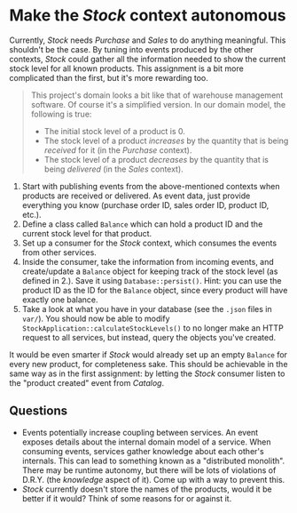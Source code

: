 # Make the *Stock* context autonomous

Currently, *Stock* needs *Purchase* and *Sales* to do anything meaningful. This shouldn't be the case. By tuning into events produced by the other contexts, *Stock* could gather all the information needed to show the current stock level for all known products. This assignment is a bit more complicated than the first, but it's more rewarding too.

> This project's domain looks a bit like that of warehouse management software. Of course it's a simplified version. In our domain model, the following is true: 
>
> - The initial stock level of a product is 0.
> - The stock level of a product *increases* by the quantity that is being *received* for it (in the *Purchase* context).
> - The stock level of a product *decreases* by the quantity that is being *delivered* (in the *Sales* context).

1. Start with publishing events from the above-mentioned contexts when products are received or delivered. As event data, just provide everything you know (purchase order ID, sales order ID, product ID, etc.).
2. Define a class called `Balance` which can hold a product ID and the current stock level for that product.
3. Set up a consumer for the *Stock* context, which consumes the events from other services.
4. Inside the consumer, take the information from incoming events, and create/update a `Balance` object for keeping track of the stock level (as defined in 2.). Save it using `Database::persist()`. Hint: you can use the product ID as the ID for the `Balance` object, since every product will have exactly one balance.
5. Take a look at what you have in your database (see the `.json` files in `var/`). You should now be able to modify `StockApplication::calculateStockLevels()` to no longer make an HTTP request to all services, but instead, query the objects you've created. 

It would be even smarter if *Stock* would already set up an empty `Balance` for every new product, for completeness sake. This should be achievable in the same way as in the first assignment: by letting the *Stock* consumer listen to the "product created" event from *Catalog*.

## Questions

- Events potentially increase coupling between services. An event exposes details about the internal domain model of a service. When consuming events, services gather knowledge about each other's internals. This can lead to something known as a "distributed monolith". There may be runtime autonomy, but there will be lots of violations of D.R.Y. (the *knowledge* aspect of it). Come up with a way to prevent this.
- *Stock* currently doesn't store the names of the products, would it be better if it would? Think of some reasons for or against it.
